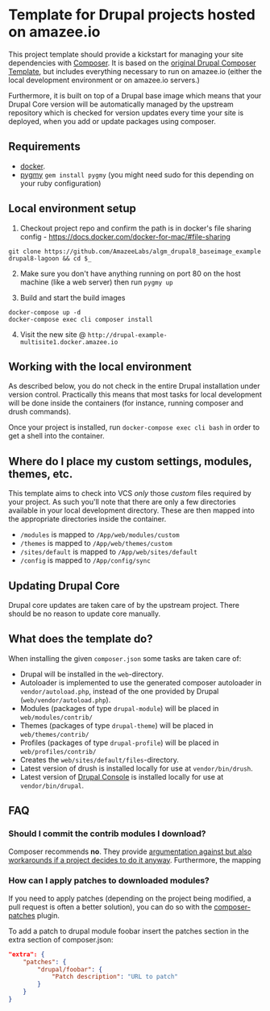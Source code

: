# Template for Drupal projects hosted on amazee.io

This project template should provide a kickstart for managing your site dependencies with [Composer](https://getcomposer.org/). It is based on the [original Drupal Composer Template](https://github.com/drupal-composer/drupal-project), but includes everything necessary to run on amazee.io (either the local development environment or on amazee.io servers.)

Furthermore, it is built on top of a Drupal base image which means that your Drupal Core version will be automatically managed by the upstream repository which is checked for version updates every time your site is deployed, when you add or update packages using composer.


## Requirements

* [docker](https://docs.docker.com/install/).
* [pygmy](https://docs.amazee.io/local_docker_development/pygmy.html) `gem install pygmy` (you might need sudo for this depending on your ruby configuration)

## Local environment setup

1. Checkout project repo and confirm the path is in docker's file sharing config - https://docs.docker.com/docker-for-mac/#file-sharing

```
git clone https://github.com/AmazeeLabs/algm_drupal8_baseimage_example drupal8-lagoon && cd $_
```

2. Make sure you don't have anything running on port 80 on the host machine (like a web server) then run `pygmy up`

3. Build and start the build images

```
docker-compose up -d
docker-compose exec cli composer install
```

4. Visit the new site @ `http://drupal-example-multisite1.docker.amazee.io`



## Working with the local environment

As described below, you do not check in the entire Drupal installation under version control.
Practically this means that most tasks for local development will be done inside the containers (for instance, running composer and drush commands).

Once your project is installed, run `docker-compose exec cli bash` in order to get a shell into the container.

## Where do I place my custom settings, modules, themes, etc.

This template aims to check into VCS _only_ those _custom_ files required by your project. As such you'll note that there are only a few directories available in your local development directory.
These are then mapped into the appropriate directories inside the container.

* `/modules` is mapped to `/App/web/modules/custom`
* `/themes` is mapped to `/App/web/themes/custom`
* `/sites/default` is mapped to `/App/web/sites/default`
* `/config` is mapped to `/App/config/sync`


## Updating Drupal Core

Drupal core updates are taken care of by the upstream project.
There should be no reason to update core manually.


## What does the template do?

When installing the given `composer.json` some tasks are taken care of:

* Drupal will be installed in the `web`-directory.
* Autoloader is implemented to use the generated composer autoloader in `vendor/autoload.php`,
  instead of the one provided by Drupal (`web/vendor/autoload.php`).
* Modules (packages of type `drupal-module`) will be placed in `web/modules/contrib/`
* Themes (packages of type `drupal-theme`) will be placed in `web/themes/contrib/`
* Profiles (packages of type `drupal-profile`) will be placed in `web/profiles/contrib/`
* Creates the `web/sites/default/files`-directory.
* Latest version of drush is installed locally for use at `vendor/bin/drush`.
* Latest version of [Drupal Console](http://www.drupalconsole.com) is installed locally for use at `vendor/bin/drupal`.



## FAQ

### Should I commit the contrib modules I download?

Composer recommends **no**. They provide [argumentation against but also
workarounds if a project decides to do it anyway](https://getcomposer.org/doc/faqs/should-i-commit-the-dependencies-in-my-vendor-directory.md).
Furthermore, the mapping

### How can I apply patches to downloaded modules?

If you need to apply patches (depending on the project being modified, a pull
request is often a better solution), you can do so with the
[composer-patches](https://github.com/cweagans/composer-patches) plugin.

To add a patch to drupal module foobar insert the patches section in the extra
section of composer.json:
```json
"extra": {
    "patches": {
        "drupal/foobar": {
            "Patch description": "URL to patch"
        }
    }
}
```
